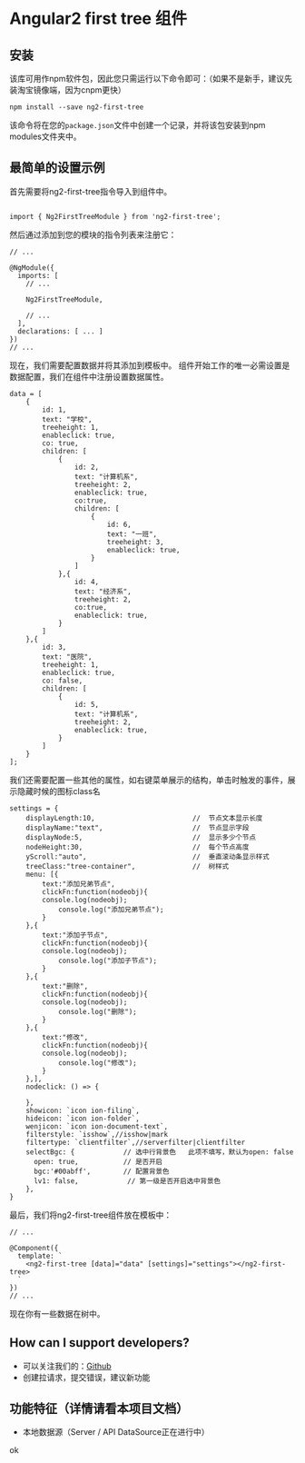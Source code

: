 
# Angular2 first tree 组件


## 安装

该库可用作npm软件包，因此您只需运行以下命令即可：（如果不是新手，建议先装淘宝镜像端，因为cnpm更快）

```
npm install --save ng2-first-tree
```

该命令将在您的`package.json`文件中创建一个记录，并将该包安装到npm modules文件夹中。

## 最简单的设置示例

首先需要将ng2-first-tree指令导入到组件中。

```

import { Ng2FirstTreeModule } from 'ng2-first-tree';

```

然后通过添加到您的模块的指令列表来注册它：

```
// ...

@NgModule({
  imports: [
    // ...
    
    Ng2FirstTreeModule,
    
    // ...
  ],
  declarations: [ ... ]
})
// ...
```

现在，我们需要配置数据并将其添加到模板中。 组件开始工作的唯一必需设置是数据配置，我们在组件中注册设置数据属性。
```
data = [
    {
        id: 1,
        text: "学校",
        treeheight: 1,
        enableclick: true,
        co: true,
        children: [
            {
                id: 2,
                text: "计算机系",
                treeheight: 2,
                enableclick: true,
                co:true,
                children: [
                    {
                        id: 6,
                        text: "一班",
                        treeheight: 3,
                        enableclick: true,
                    }
                ]
            },{
                id: 4,
                text: "经济系",
                treeheight: 2,
                co:true,
                enableclick: true,
            }
        ]
    },{
        id: 3,
        text: "医院",
        treeheight: 1,
        enableclick: true,
        co: false,
        children: [
            {
                id: 5,
                text: "计算机系",
                treeheight: 2,
                enableclick: true,
            }
        ]
    }
];

```
我们还需要配置一些其他的属性，如右键菜单展示的结构，单击时触发的事件，展示隐藏时候的图标class名

```
settings = {
	displayLength:10,                        //  节点文本显示长度
    displayName:"text",                      //  节点显示字段
    displayNode:5,                           //  显示多少个节点
    nodeHeight:30,                           //  每个节点高度
    yScroll:"auto",                          //  垂直滚动条显示样式
    treeClass:"tree-container",              //  树样式
    menu: [{
        text:"添加兄弟节点",
        clickFn:function(nodeobj){
        console.log(nodeobj);
            console.log("添加兄弟节点");          
        }
    },{
        text:"添加子节点",
        clickFn:function(nodeobj){
        console.log(nodeobj);
            console.log("添加子节点");  
        }
    },{
        text:"删除",
        clickFn:function(nodeobj){
        console.log(nodeobj);
            console.log("删除");
        }
    },{
        text:"修改",
        clickFn:function(nodeobj){
        console.log(nodeobj);
            console.log("修改");
        }
    },],
    nodeclick: () => {

    },
    showicon: `icon ion-filing`,
    hideicon: `icon ion-folder`,
    wenjicon: `icon ion-document-text`,
    filterstyle: `isshow`,//isshow|mark
    filtertype: `clientfilter`,//serverfilter|clientfilter
    selectBgc: {            // 选中行背景色   此项不填写，默认为open: false
      open: true,           // 是否开启
      bgc:'#00abff',        // 配置背景色
      lv1: false,            // 第一级是否开启选中背景色 
    },
}
```

最后，我们将ng2-first-tree组件放在模板中：

```
// ...

@Component({
  template: `
    <ng2-first-tree [data]="data" [settings]="settings"></ng2-first-tree>
  `
})
// ...
```


现在你有一些数据在树中。



## How can I support developers?

- 可以关注我们的：[Github](https://github.com/wang-cola/ng2-first-tree)
- 创建拉请求，提交错误，建议新功能


## 功能特征（详情请看本项目文档）
* 本地数据源（Server / API DataSource正在进行中）



ok